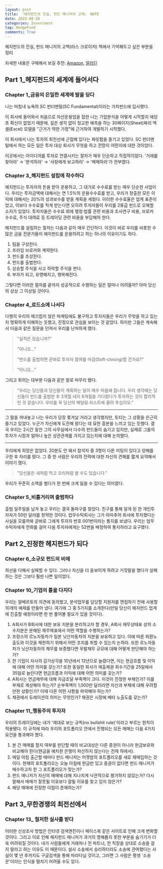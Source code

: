 ```yaml
---
layout: post
title: 『헤지펀드의 진실, 펀드 매니저의 고백』 NOTE
date: 2022-08-28
categories: Investment
tag: HedgeFund
comments: True
---
```


헤지펀드의 진실, 펀드 매니저의 고백(라스 크로이저) 책에서 기억해두고 싶은 부분을 정리

자세한 내용은 구매해서 보길 추천: [Amazon](https://www.amazon.com/Money-Mavericks-Confessions-Manager-Financial/dp/0273772503), [알라딘](https://www.aladin.co.kr/shop/wproduct.aspx?ItemId=14307611)

## Part 1_헤지펀드의 세계에 들어서다



### Chapter 1_금융의 은밀한 세계에 발을 딛다

나는 마침내 뉴욕의 SC 펀더멘털(SC Fundamental)이라는 가치펀드에 입사했다.

이 회사에 들어와서 처음으로 자산운용업을 접한 나는 기업분석을 어떻게 시작할지 애당초 확신이 없었기 때문에, 깊은 생각 없이 정교한 예측을 하는 30페이지(Sheet)짜리 엑셀(Excel) 모델을 "근거가 약한 가정"에 근거하여 개발하기 시작했다.

이 회사에서 나는 투자의 최전선에 근접해 있다는 짜릿함을 즐기고 있었다. SC 펀더멘털에서 하는 모든 일은 투자 대상 회사가 무엇을 하고 전망이 어떤지에 대한 것이었다.

이곳에서는 아이디어를 투자로 연결시키는 절차가 매우 단순하고 직접적이었다. '거래를 찾아라' → '분석하라' → '사장에게 보고하라' → '매매하라'가 전부였다.



### Chapter 3_헤지펀드 설립에 착수하다

헤지펀드는 투자자의 돈을 받아 운용하고, 그 대가로 수수료를 받는 매우 단순한 사업이다. 우리는 투자금액에 대해서는 연 1.5%의 운용수수료를 받고, 우리가 창출한 모든 이익에 대해서는 20%의 성과보수를 받을 계획을 세웠다. 이러한 수수료율은 업계 표준이었고, 이보다 수수료를 적게 받는다면 오히려 투자자들이 우리를 2류급 펀드로 오해할 소지가 있었다. 투자자들은 수수료 외에 행정·법률 관련 비용과 조사연구 비용, 브로커 수수료, 주식 대여료 등 트레이딩 관련 비용을 부담해야 한다.

헤지펀드를 설립하는 절차는 다음과 같이 매우 간단하다. 이것이 바로 우리를 비롯한 수많은 금융 전문가들이 헤지펀드를 운용하려고 하는 하나의 이유이기도 하다.

1. 팀을 구성한다.
2. 프라임 브로커와 계약한다.
3. 펀드를 조성한다.
4. 펀드를 출범한다.
5. 상승할 주식을 사고 하락할 주식을 판다.
6. 부자가 되고, 유명해지고, 행복해진다.

그렇다면 이러한 절차를 끝까지 성공적으로 수행하는 일은 얼마나 어려울까? 아마 당신의 상상 그 이상일 것이다.



### Chapter 4_로드쇼에 나서다

다행히 우리의 매끄럽지 않은 마케팅에도 불구하고 투자자들은 우리가 무엇을 하고 있는지 명확하게 이해하는 듯했고, 진정으로 관심을 보이는 것 같았다. 하지만 그들은 계속해서 다음과 같은 질문을 던져서 우리를 난처하게 했다.

> "실적은 있습니까?"
>
> "아니오..."
>
> "펀드를 출범하면 곧바로 투자자 참여를 마감(Soft-closing)할 건가요?"
>
> "아니오..."

그리고 회의는 대부분 다음과 같은 말로 마무리 됐다.

> "우리는 당신들과 당신들이 계획하는 일이 매우 마음에 듭니다. 우리 생각에는 당신들이 펀드를 출범한 후 3개월 내지 6개월을 기다렸다가 투자하는 것이 합리적인 것 같습니다. 우리를 꼭 당신의 메일링 리스트에 올려 주십이오."



------



그 말을 꺼내놓고 나는 우리가 당장 쫓겨날 거라고 생각했지만, 토티는 그 상황을 은근히 즐기고 있었다. 누군가 자신에게 도전해 왔다는 데 묘한 흥분을 느끼고 있는 듯했다. 결국 우리는 2시간 동안 그의 사무실에서 다수의 펀드들이 숨기고 있지만, 실제로 그들의 투자가 시장과 얼마나 높은 상관관계를 가지고 있는지에 대해 논의했다.



------



우리에게 희망은 없었다. 20분도 안 돼서 참석자 중 3명이 다른 미팅이 있다고 양해를 구한 후 자리를 떴다. 그 중 한 사람은 우리의 전략에 대한 자신의 견해를 짧게 요약해서 이야기 했다.

> "당신들은 새처럼 먹고 오리처럼 쌀 수도 있습니다."

우리가 꾸준히 소액을 벌다가 한 번에 크게 잃을 수 있다는 의미였다.



### Chapter 5_비틀거리며 출범하다

출범 일주일을 남겨 놓고 우리는 결국 돌파구를 찾았다. 친구를 통해 알게 된 한 개인투자자가 50만 달러를 청약한 것이다. 업무수탁회사는 그가 아마추어 회사에 투자했다는 사실을 모를까봐 곧바로 그에게 투자자 번호 001번이라는 통지를 보냈다. 우리는 업무수탁자에게 전화를 걸어 다음 투자자에게는 52번을 배정하여 통지하라고 요구했다.





## Part 2_진정한 헤지펀드가 되다

### Chapter 6_소규모 펀드의 비애

최선을 다해서 실패할 수 있다. 그러나 자신을 더 돋보이게 하려고 거짓말을 했다가 실패하는 것은 그보다 훨씬 나쁜 일이었다.



### Chapter 10_기업의 틀을 다지다

우리는 알베르토의 의견에 동의했고, 분석업무를 담당할 지원자를 면접하기 전에 사용할 10개의 예제를 만들어 냈다. 여기에 그 중 5가지를 소개한다(만일 당신이 헤지펀드 업계에 진출할 예정이라면 한 번 풀어볼 필요가 있을 것이다).

1. A회사가 B회사에 대한 보유 지분을 분리하고자 할 경우, A회사 재무상태표 상의 소수지분은 분해된 재무제표에서 어떤 역할을 수행하는가?
2. 프랑스의 르노자동차가 일본 닛산자동차의 지분을 보유하고 있다. 이에 따른 외환노출도와 이것을 제한하기 위해서 어떤 조치를 취할 수 있는지 논하라. 또한 르노자동차가 닛산자동차의 채무를 보증했다면 우발채무 규모에 대해 어떻게 판단해야 하는가?
3. 한 기업이 자사의 감가상각을 10년에서 12년으로 늘렸다면, 이는 현금흐름 및 이익에 대해 어떤 의미를 갖는가? 또한 동일한 회사가 매출채권 회수기간을 25일에서 35일로 늘린다면 현금흐름과 이익에 대해 어떤 의미를 갖는가?
4. A회사는 연금채무에 대해 자금조달 부족액이 크다. 이것이 진정한 부채인가? 이를 부채로 계상해야 하는가? 순부족액이 1,000만 달러라면 자산과 부채에 대해 우려할 만한 상황인가? 이때 다른 어떤 사항을 파악해야 하는가?
5. 채권에서 듀레이션의 의미는 무엇인가? 채권은 시장에 베타 노출도를 갖는가?



### Chapter 11_행동주의 투자자

우리의 트레이딩에는 내가 '제대로 보는 규칙(no bullshit rule)'이라고 부르는 원칙이 적용됐다. 이 규칙에 따라 우리의 포트폴리오 안에서 진행되는 모든 매매는 다음 4가지 요건을 통과해야 했다.

1. 본 건 매매를 할지 여부를 판단할 때의 비교대상은 다른 증권이 아니라 현금보유와 비교해야 한다(현금을 예치한 은행이 파산하지 않는다는 전제 하에서).
2. 매일 아침 출근할 때마다 펀드 매니저는 어젯밤의 포트폴리오를 새로 재매입하는 것이다. 현재의 포트폴리오는 오늘 아침에 현금만 있고 증권이 없다면 펀드 매니저가 매수하고자 한 그 포트폴리오가 맞는가?
3. 펀드 매니저가 자신의 매매에 대해 지나치게 낙관적으로 평가하지 않았는가? 다시 말해서 매매가 잘못될 이유보다 잘될 이유를 찾고 있지 않은가?
4. 해당 매매에 진정한 이점이 존재하는가?





## Part 3_무한경쟁의 최전선에서

### Chapter 13_ 철저한 실사를 받다

이러한 신상조사 방법은 인터넷 검색엔진이나 페이스북 같은 사이트로 인해 크게 변화할 것이다. 그리고 이로 인해 헤지펀드 매니저가 과거의 명예롭지 못한 부분을 숨기기가 더욱 어려워질 것이다. 내가 사람들에게 거래처나 전 파트너, 전 직장을 상대로 소송을 걸지 말라고 하는 이유도 이 때문이다. 설사 소송에서 승리하더라도 소송에 관여했다는 사실이 몇 년 후까지도 구글검색을 통해 따라다닐 것이고, 그러면 그 사람은 평생 '소송꾼'이라는 인식을 떨치기 어려울 수도 있다. 
